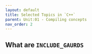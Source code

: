 ```yaml
---
layout: default
title: Selected Topics in `C++`
parent: Unit:01 - Compiling concepts
nav_order: 2
---
```


## What are `INCLUDE_GAURDS`
